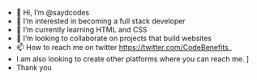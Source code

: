 - 👋 Hi, I’m @saydcodes
- 👀 I’m interested in becoming a full stack developer
- 🌱 I’m currently learning HTML and CSS 
- 💞️ I’m looking to collaborate on projects that build websites
- 📫 How to reach me on twitter https://twitter.com/CodeBenefits_
- I am also looking to create other platforms where you can reach me. ]
- Thank you 

<!---
saydcodes/saydcodes is a ✨ special ✨ repository because its `README.md` (this file) appears on your GitHub profile.
You can click the Preview link to take a look at your changes.
--->
